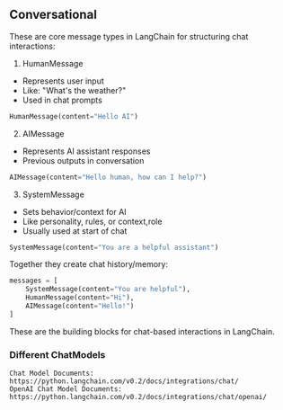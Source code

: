 ## Conversational 

These are core message types in LangChain for structuring chat interactions:

1. HumanMessage
- Represents user input
- Like: "What's the weather?"
- Used in chat prompts
```python
HumanMessage(content="Hello AI")
```

2. AIMessage  
- Represents AI assistant responses
- Previous outputs in conversation
```python
AIMessage(content="Hello human, how can I help?")
```

3. SystemMessage
- Sets behavior/context for AI
- Like personality, rules, or context,role
- Usually used at start of chat
```python 
SystemMessage(content="You are a helpful assistant")
```

Together they create chat history/memory:
```python
messages = [
    SystemMessage(content="You are helpful"),
    HumanMessage(content="Hi"),
    AIMessage(content="Hello!")
]
```

These are the building blocks for chat-based interactions in LangChain.


### Different ChatModels
```
Chat Model Documents: https://python.langchain.com/v0.2/docs/integrations/chat/
OpenAI Chat Model Documents: https://python.langchain.com/v0.2/docs/integrations/chat/openai/
```

